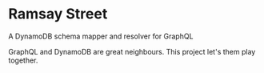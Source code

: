 # Ramsay Street
A DynamoDB schema mapper and resolver for GraphQL

GraphQL and DynamoDB are great neighbours. This project let's them play together.
